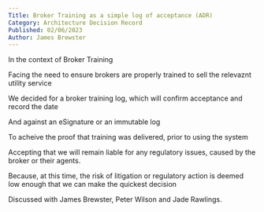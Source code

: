 ```yaml
---
Title: Broker Training as a simple log of acceptance (ADR)
Category: Architecture Decision Record
Published: 02/06/2023
Author: James Brewster
---
```

In the context of Broker Training

Facing the need to ensure brokers are properly trained to sell the relevaznt utility service

We decided for a broker training log, which will confirm acceptance and record the date

And against an eSignature or an immutable log

To acheive the proof that training was delivered, prior to using the system

Accepting that we will remain liable for any regulatory issues, caused by the broker or their agents.

Because, at this time, the risk of litigation or regulatory action is deemed low enough that we can make the quickest decision

Discussed with James Brewster, Peter Wilson and Jade Rawlings.